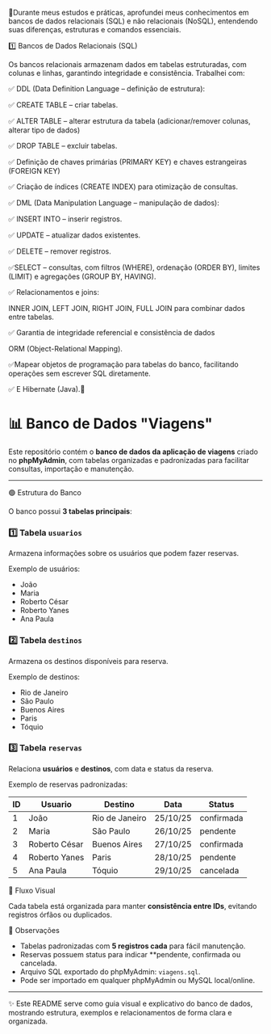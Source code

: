 

🔴Durante meus estudos e práticas, aprofundei meus conhecimentos em bancos de dados relacionais (SQL) e não relacionais (NoSQL), entendendo suas diferenças, estruturas e comandos essenciais.

1️⃣ Bancos de Dados Relacionais (SQL)

Os bancos relacionais armazenam dados em tabelas estruturadas, com colunas e linhas, garantindo integridade e consistência. Trabalhei com:

✅ DDL (Data Definition Language – definição de estrutura):

✅ CREATE TABLE – criar tabelas.

✅ ALTER TABLE – alterar estrutura da tabela (adicionar/remover colunas, alterar tipo de dados)

✅ DROP TABLE – excluir tabelas.

✅ Definição de chaves primárias (PRIMARY KEY) e chaves estrangeiras (FOREIGN KEY)

✅ Criação de índices (CREATE INDEX) para otimização de consultas.

✅ DML (Data Manipulation Language – manipulação de dados):

✅ INSERT INTO – inserir registros.

✅ UPDATE – atualizar dados existentes.

✅ DELETE – remover registros.

✅SELECT – consultas, com filtros (WHERE), ordenação (ORDER BY), limites (LIMIT) e agregações (GROUP BY, HAVING).

✅ Relacionamentos e joins:

INNER JOIN, LEFT JOIN, RIGHT JOIN, FULL JOIN para combinar dados entre tabelas.

✅ Garantia de integridade referencial e consistência de dados

ORM (Object-Relational Mapping).

✅Mapear objetos de programação para tabelas do banco, facilitando operações sem escrever SQL diretamente.

 ✅ E Hibernate (Java).🚀





# 📊 Banco de Dados "Viagens"

Este repositório contém o **banco de dados da aplicação de viagens** criado no **phpMyAdmin**, com tabelas organizadas e padronizadas para facilitar consultas, importação e manutenção.

---

🟢 Estrutura do Banco

O banco possui **3 tabelas principais**:

### 1️⃣ Tabela `usuarios`
Armazena informações sobre os usuários que podem fazer reservas.


Exemplo de usuários:

- João  
- Maria  
- Roberto César  
- Roberto Yanes  
- Ana Paula  



### 2️⃣ Tabela `destinos`
Armazena os destinos disponíveis para reserva.

Exemplo de destinos:

- Rio de Janeiro  
- São Paulo  
- Buenos Aires  
- Paris  
- Tóquio  



### 3️⃣ Tabela `reservas`
Relaciona **usuários** e **destinos**, com data e status da reserva.


Exemplo de reservas padronizadas:

| ID | Usuario       | Destino        | Data       | Status     |
|----|---------------|----------------|-----------|------------|
| 1  | João          | Rio de Janeiro | 25/10/25  | confirmada |
| 2  | Maria         | São Paulo      | 26/10/25  | pendente   |
| 3  | Roberto César | Buenos Aires   | 27/10/25  | confirmada |
| 4  | Roberto Yanes | Paris          | 28/10/25  | pendente   |
| 5  | Ana Paula     | Tóquio         | 29/10/25  | cancelada  |



 🔹 Fluxo Visual


Cada tabela está organizada para manter **consistência entre IDs**, evitando registros órfãos ou duplicados.



📌 Observações

- Tabelas padronizadas com **5 registros cada** para fácil manutenção.  
- Reservas possuem status para indicar **pendente, confirmada ou cancelada.  
- Arquivo SQL exportado do phpMyAdmin: `viagens.sql`.  
- Pode ser importado em qualquer phpMyAdmin ou MySQL local/online.  

---

✨ Este README serve como guia visual e explicativo do banco de dados, mostrando estrutura, exemplos e relacionamentos de forma clara e organizada.


